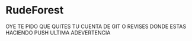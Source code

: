 # RudeForest
OYE TE PIDO QUE QUITES TU CUENTA DE GIT O REVISES DONDE ESTAS HACIENDO PUSH 
ULTIMA ADEVERTENCIA 
